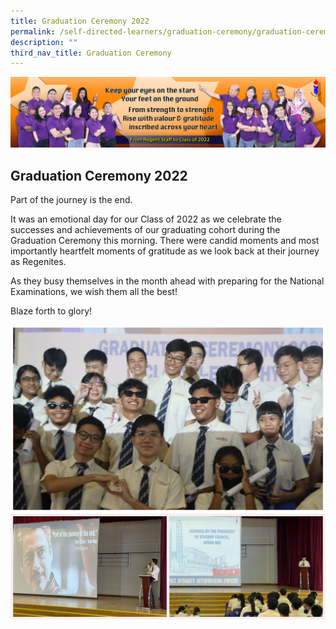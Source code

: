 ```yaml
---
title: Graduation Ceremony 2022
permalink: /self-directed-learners/graduation-ceremony/graduation-ceremony-2022/
description: ""
third_nav_title: Graduation Ceremony
---
```

![](/images/Graduation%20Ceremony/School%20Sec%204%20Banner-3_downscale.jpg)
## **Graduation Ceremony 2022**

Part of the journey is the end.

It was an emotional day for our Class of 2022 as we celebrate the successes and achievements of our graduating cohort during the Graduation Ceremony this morning. There were candid moments and most importantly heartfelt moments of gratitude as we look back at their journey as Regenites.

As they busy themselves in the month ahead with preparing for the National Examinations, we wish them all the best!

Blaze forth to glory!

![](/images/Graduation%20Ceremony/Grad2022-1A.jpg)
![](/images/Graduation%20Ceremony/Grad2022_-3.jpg)
